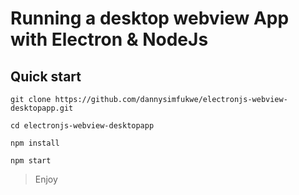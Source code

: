 # Running a desktop webview App with Electron & NodeJs

## Quick start

```
git clone https://github.com/dannysimfukwe/electronjs-webview-desktopapp.git

cd electronjs-webview-desktopapp

npm install

npm start
```

> Enjoy